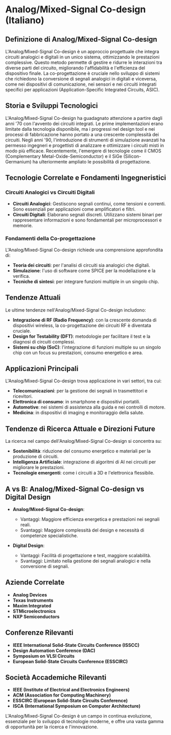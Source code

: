 # Analog/Mixed-Signal Co-design (Italiano)

## Definizione di Analog/Mixed-Signal Co-design

L'Analog/Mixed-Signal Co-design è un approccio progettuale che integra circuiti analogici e digitali in un unico sistema, ottimizzando le prestazioni complessive. Questo metodo permette di gestire e ridurre le interazioni tra diverse parti del circuito, migliorando l'affidabilità e l'efficienza del dispositivo finale. La co-progettazione è cruciale nello sviluppo di sistemi che richiedono la conversione di segnali analogici in digitali e viceversa, come nei dispositivi di comunicazione, nei sensori e nei circuiti integrati specifici per applicazioni (Application-Specific Integrated Circuits, ASIC).

## Storia e Sviluppi Tecnologici

L'Analog/Mixed-Signal Co-design ha guadagnato attenzione a partire dagli anni '70 con l'avvento dei circuiti integrati. Le prime implementazioni erano limitate dalla tecnologia disponibile, ma i progressi nel design tool e nei processi di fabbricazione hanno portato a una crescente complessità dei circuiti. Negli anni '90, l'introduzione di strumenti di simulazione avanzati ha permesso ingegneri e progettisti di analizzare e ottimizzare i circuiti misti in modo più efficace. Recentemente, l'emergere di tecnologie come il CMOS (Complementary Metal-Oxide-Semiconductor) e il SiGe (Silicon-Germanium) ha ulteriormente ampliato le possibilità di progettazione.

## Tecnologie Correlate e Fondamenti Ingegneristici

### Circuiti Analogici vs Circuiti Digitali

- **Circuiti Analogici**: Gestiscono segnali continui, come tensioni e correnti. Sono essenziali per applicazioni come amplificatori e filtri.
- **Circuiti Digitali**: Elaborano segnali discreti. Utilizzano sistemi binari per rappresentare informazioni e sono fondamentali per microprocessori e memorie.

### Fondamenti della Co-progettazione

L'Analog/Mixed-Signal Co-design richiede una comprensione approfondita di:
- **Teoria dei circuiti**: per l'analisi di circuiti sia analogici che digitali.
- **Simulazione**: l'uso di software come SPICE per la modellazione e la verifica.
- **Tecniche di sintesi**: per integrare funzioni multiple in un singolo chip.

## Tendenze Attuali

Le ultime tendenze nell'Analog/Mixed-Signal Co-design includono:
- **Integrazione di RF (Radio Frequency)**: con la crescente domanda di dispositivi wireless, la co-progettazione dei circuiti RF è diventata cruciale.
- **Design for Testability (DFT)**: metodologie per facilitare il test e la diagnosi di circuiti complessi.
- **Sistemi su chip (SoC)**: l'integrazione di funzioni multiple su un singolo chip con un focus su prestazioni, consumo energetico e area.

## Applicazioni Principali

L'Analog/Mixed-Signal Co-design trova applicazione in vari settori, tra cui:
- **Telecomunicazioni**: per la gestione dei segnali in trasmettitori e ricevitori.
- **Elettronica di consumo**: in smartphone e dispositivi portatili.
- **Automotive**: nei sistemi di assistenza alla guida e nei controlli di motore.
- **Medicina**: in dispositivi di imaging e monitoraggio della salute.

## Tendenze di Ricerca Attuale e Direzioni Future

La ricerca nel campo dell'Analog/Mixed-Signal Co-design si concentra su:
- **Sostenibilità**: riduzione del consumo energetico e materiali per la produzione di circuiti.
- **Intelligenza Artificiale**: integrazione di algoritmi di AI nei circuiti per migliorare le prestazioni.
- **Tecnologie emergenti**: come i circuiti a 3D e l'elettronica flessibile.

## A vs B: Analog/Mixed-Signal Co-design vs Digital Design

- **Analog/Mixed-Signal Co-design**:
  - Vantaggi: Maggiore efficienza energetica e prestazioni nei segnali reali.
  - Svantaggi: Maggiore complessità del design e necessità di competenze specialistiche.

- **Digital Design**:
  - Vantaggi: Facilità di progettazione e test, maggiore scalabilità.
  - Svantaggi: Limitato nella gestione dei segnali analogici e nella conversione di segnali.

## Aziende Correlate

- **Analog Devices**
- **Texas Instruments**
- **Maxim Integrated**
- **STMicroelectronics**
- **NXP Semiconductors**

## Conferenze Rilevanti

- **IEEE International Solid-State Circuits Conference (ISSCC)**
- **Design Automation Conference (DAC)**
- **Symposium on VLSI Circuits**
- **European Solid-State Circuits Conference (ESSCIRC)**

## Società Accademiche Rilevanti

- **IEEE (Institute of Electrical and Electronics Engineers)**
- **ACM (Association for Computing Machinery)**
- **ESSCIRC (European Solid-State Circuits Conference)**
- **ISCA (International Symposium on Computer Architecture)**

L'Analog/Mixed-Signal Co-design è un campo in continua evoluzione, essenziale per lo sviluppo di tecnologie moderne, e offre una vasta gamma di opportunità per la ricerca e l'innovazione.